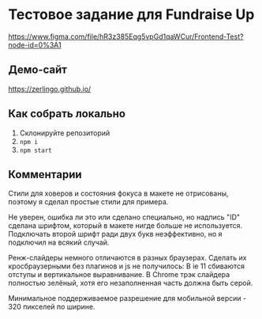 # Тестовое задание для Fundraise Up
https://www.figma.com/file/hR3z385Eqg5vpGd1qaWCur/Frontend-Test?node-id=0%3A1

##  Демо-сайт
https://zerlingo.github.io/

##  Как собрать локально
1. Склонируйте репозиторий 
2. `npm i`
3. `npm start`

## Комментарии
Стили для ховеров и состояния фокуса в макете не отрисованы, поэтому я сделал простые стили для примера.

Не уверен, ошибка ли это или сделано специально, но надпись "ID" сделана шрифтом, который в макете нигде больше не используется. Подключать второй шрифт ради двух букв неэффективно, но я подключил на всякий случай.

Ренж-слайдеры немного отличаются в разных браузерах. Сделать их кросбраузерными без плагинов и js не получилось:
В ie 11 сбиваются отступы и вертикальное выравнивание.
В Chrome трэк слайдера полностью зелёный, хотя его незаполненная часть должна быть серой.

Минимальное поддерживаемое разрешение для мобильной версии - 320 пикселей по ширине.
